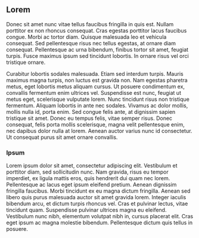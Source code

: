 ## Lorem

Donec sit amet nunc vitae tellus faucibus fringilla in quis est. Nullam porttitor ex non rhoncus consequat. Cras egestas porttitor lacus faucibus congue. Morbi ac tortor diam. Quisque malesuada leo et vehicula consequat. Sed pellentesque risus nec tellus egestas, at ornare diam consequat. Pellentesque ac urna bibendum, finibus tortor sit amet, feugiat turpis. Fusce maximus ipsum sed tincidunt lobortis. In ornare risus vel orci tristique ornare.

Curabitur lobortis sodales malesuada. Etiam sed interdum turpis. Mauris maximus magna turpis, non luctus est gravida non. Nam egestas pharetra metus, eget lobortis metus aliquam cursus. Ut posuere condimentum ex, convallis fermentum enim ultrices vel. Suspendisse est nunc, feugiat ut metus eget, scelerisque vulputate lorem. Nunc tincidunt risus non tristique fermentum. Aliquam lobortis in ante nec sodales. Vivamus ac dolor mollis, mollis nulla id, porta enim. Sed congue felis ante, at dignissim sapien tristique sit amet. Donec eu tempus felis, vitae semper risus. Donec consequat, felis porta mollis scelerisque, magna velit pellentesque enim, nec dapibus dolor nulla at lorem. Aenean auctor varius nunc id consectetur. Ut consequat purus sit amet ornare convallis.

### Ipsum

Lorem ipsum dolor sit amet, consectetur adipiscing elit. Vestibulum et porttitor diam, sed sollicitudin nunc. Nam gravida, risus eu tempor imperdiet, ex ligula mattis eros, quis hendrerit dui quam nec lorem. Pellentesque ac lacus eget ipsum eleifend pretium. Aenean dignissim fringilla faucibus. Morbi tincidunt ex eu magna dictum fringilla. Aenean sed libero quis purus malesuada auctor sit amet gravida lorem. Integer iaculis bibendum arcu, et dictum turpis rhoncus vel. Cras et pulvinar lectus, vitae tincidunt quam. Suspendisse pulvinar ultrices magna eu eleifend. Vestibulum nunc nibh, elementum volutpat nibh in, cursus placerat elit. Cras eget ipsum ac magna molestie bibendum. Pellentesque dictum quis tellus in posuere.
